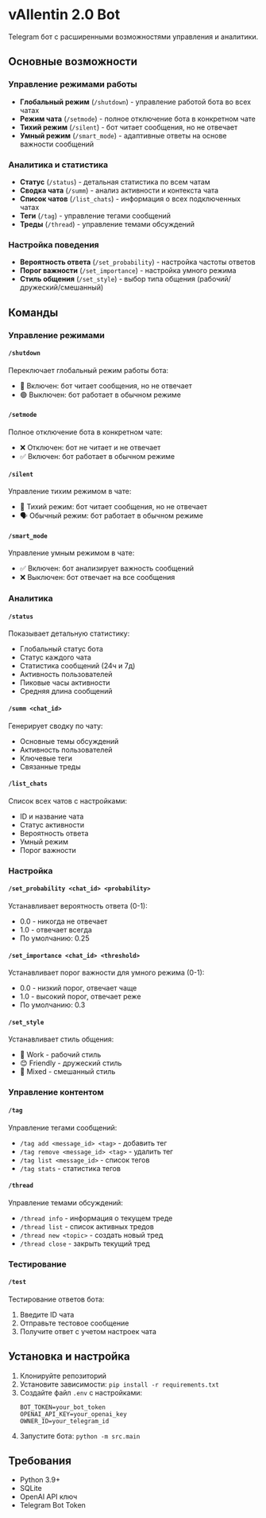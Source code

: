 # vAIlentin 2.0 Bot

Telegram бот с расширенными возможностями управления и аналитики.

## Основные возможности

### Управление режимами работы
- **Глобальный режим** (`/shutdown`) - управление работой бота во всех чатах
- **Режим чата** (`/setmode`) - полное отключение бота в конкретном чате
- **Тихий режим** (`/silent`) - бот читает сообщения, но не отвечает
- **Умный режим** (`/smart_mode`) - адаптивные ответы на основе важности сообщений

### Аналитика и статистика
- **Статус** (`/status`) - детальная статистика по всем чатам
- **Сводка чата** (`/summ`) - анализ активности и контекста чата
- **Список чатов** (`/list_chats`) - информация о всех подключенных чатах
- **Теги** (`/tag`) - управление тегами сообщений
- **Треды** (`/thread`) - управление темами обсуждений

### Настройка поведения
- **Вероятность ответа** (`/set_probability`) - настройка частоты ответов
- **Порог важности** (`/set_importance`) - настройка умного режима
- **Стиль общения** (`/set_style`) - выбор типа общения (рабочий/дружеский/смешанный)

## Команды

### Управление режимами

#### `/shutdown`
Переключает глобальный режим работы бота:
- 🔴 Включен: бот читает сообщения, но не отвечает
- 🟢 Выключен: бот работает в обычном режиме

#### `/setmode`
Полное отключение бота в конкретном чате:
- ❌ Отключен: бот не читает и не отвечает
- ✅ Включен: бот работает в обычном режиме

#### `/silent`
Управление тихим режимом в чате:
- 🤫 Тихий режим: бот читает сообщения, но не отвечает
- 🗣 Обычный режим: бот работает в обычном режиме

#### `/smart_mode`
Управление умным режимом в чате:
- ✅ Включен: бот анализирует важность сообщений
- ❌ Выключен: бот отвечает на все сообщения

### Аналитика

#### `/status`
Показывает детальную статистику:
- Глобальный статус бота
- Статус каждого чата
- Статистика сообщений (24ч и 7д)
- Активность пользователей
- Пиковые часы активности
- Средняя длина сообщений

#### `/summ <chat_id>`
Генерирует сводку по чату:
- Основные темы обсуждений
- Активность пользователей
- Ключевые теги
- Связанные треды

#### `/list_chats`
Список всех чатов с настройками:
- ID и название чата
- Статус активности
- Вероятность ответа
- Умный режим
- Порог важности

### Настройка

#### `/set_probability <chat_id> <probability>`
Устанавливает вероятность ответа (0-1):
- 0.0 - никогда не отвечает
- 1.0 - отвечает всегда
- По умолчанию: 0.25

#### `/set_importance <chat_id> <threshold>`
Устанавливает порог важности для умного режима (0-1):
- 0.0 - низкий порог, отвечает чаще
- 1.0 - высокий порог, отвечает реже
- По умолчанию: 0.3

#### `/set_style`
Устанавливает стиль общения:
- 💼 Work - рабочий стиль
- 😊 Friendly - дружеский стиль
- 🤝 Mixed - смешанный стиль

### Управление контентом

#### `/tag`
Управление тегами сообщений:
- `/tag add <message_id> <tag>` - добавить тег
- `/tag remove <message_id> <tag>` - удалить тег
- `/tag list <message_id>` - список тегов
- `/tag stats` - статистика тегов

#### `/thread`
Управление темами обсуждений:
- `/thread info` - информация о текущем треде
- `/thread list` - список активных тредов
- `/thread new <topic>` - создать новый тред
- `/thread close` - закрыть текущий тред

### Тестирование

#### `/test`
Тестирование ответов бота:
1. Введите ID чата
2. Отправьте тестовое сообщение
3. Получите ответ с учетом настроек чата

## Установка и настройка

1. Клонируйте репозиторий
2. Установите зависимости: `pip install -r requirements.txt`
3. Создайте файл `.env` с настройками:
   ```
   BOT_TOKEN=your_bot_token
   OPENAI_API_KEY=your_openai_key
   OWNER_ID=your_telegram_id
   ```
4. Запустите бота: `python -m src.main`

## Требования

- Python 3.9+
- SQLite
- OpenAI API ключ
- Telegram Bot Token 